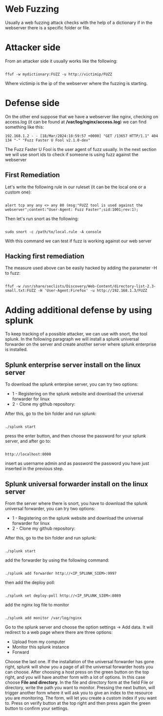 # Web Fuzzing

Usually a web fuzzing attack checks with the help of a dictionary if in the webserver there is a specific folder or file.

# Attacker side

From an attacker side it usually works like the following:

```

ffuf -w mydictionary:FUZZ -u http://victimip/FUZZ

```

Where victimip is the ip of the webserver where the fuzzing is starting.

# Defense side

On the other end suppose that we have a webserver like nginx, checking on access.log (it can be found at **/var/log/nginx/access.log**) we can find something like this:

```
192.168.1.2 - - [18/Mar/2024:18:59:57 +0000] "GET /13657 HTTP/1.1" 404 134 "-" "Fuzz Faster U Fool v2.1.0-dev"

```

The Fuzz Faster U Fool is the user agent of fuzz usually. In the next section we will use snort ids to check if someone is using fuzz against the webserver

## First Remediation

Let's write the following rule in our ruleset (it can be the local one or a custom one):

```

alert tcp any any <> any 80 (msg:"FUZZ tool is used against the webserver";content:"User-Agent: Fuzz Faster";sid:1001;rev:1);

```

Then let's run snort as the following:

```

sudo snort -c /path/to/local.rule -A console

```

With this command we can test if fuzz is working against our web server

## Hacking first remediation

The measure used above can be easily hacked by adding the parameter -H to fuzz:

```

ffuf -w /usr/share/seclists/Discovery/Web-Content/directory-list-2.3-small.txt:FUZZ -H 'User-Agent:Firefox' -u http://192.168.1.3/FUZZ

```

# Adding additional defense by using splunk

To keep tracking of a possible attacker, we can use with snort, the tool splunk. In the following paragraph we will install a splunk universal forwarder on the server and create another server where splunk enterprise is installed.

## Splunk enterprise server install on the linux server

To download the splunk enterpise server, you can try two options:

* 1 - Registering on the splunk website and download the universal forwarder for linux
* 2 - Clone my github repository: 

After this, go to the bin folder and run splunk:

```

./splunk start

```

press the enter button, and then choose the password for your splunk server, and after go to:

```

http://localhost:8000

```

insert as username admin and as password the password you have just inserted in the previous step.

## Splunk universal forwarder install on the linux server

From the server where there is snort, you have to download the splunk universal forwarder, you can try two options:

* 1 - Registering on the splunk website and download the universal forwarder for linux
* 2 - Clone my github repository: 

After this, go to the bin folder and run splunk:

```

./splunk start

```

add the forwarder by using the following command:

```

./splunk add forwarder http://<IP_SPLUNK_SIEM>:9997

```

then add the deploy poll:


```

./splunk set deploy-poll http://<IP_SPLUNK_SIEM>:8089

```

add the nginx log file to monitor

```

./splunk add monitor /var/log/nginx

```

Go to the splunk server and choose the option settings -> Add data. It will redirect to a web page where there are three options:

* Upload from my computer
* Monitor this splunk instance
* Forward

Choose the last one. If the installation of the universal forwarder has gone right, splunk will show you a page of all the universal forwarder hosts you can choose.
After choosing a host press on the green button on the top right, and you will have another form with a lot of options. In this case choose **File and directory**. In the file and directory form at the field File or directory, write the path you want to monitor. Pressing the next button, will trigger another form where it will ask you to give an index to the resource you are monitoring. The form, will let you create a custom index if you want to. Press on verify button at the top right and then press again the green button to confirm your settings.


